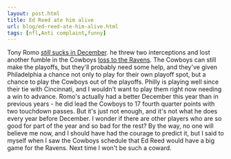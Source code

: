 ```yaml
---
layout: post.html
title: Ed Reed ate him alive
url: blog/ed-reed-ate-him-alive.html
tags: [nfl,Anti complaint,funny]
---
```

Tony Romo [_still_ sucks in December](/blog/romo-still-sucks-december). he threw two interceptions and lost another fumble in the Cowboys [loss to the Ravens](http://www.nfl.com/gamecenter/boxscore?game_id=29753&displayPage=tab_box_score&season=2008&week=REG16). The Cowboys can still make the playoffs, but they'll probably need some help, and they've given Philadelphia a chance not only to play for their own playoff spot, but a chance to play the Cowboys out of the playoffs. Philly is playing well since their tie with Cincinnati, and I wouldn't want to play them right now needing a win to advance. Romo's actually had a better December this year than in previous years - he did lead the Cowboys to 17 fourth quarter points with two touchdown passes. But it's just not enough, and it's not what he does every year before December. I wonder if there are other players who are so good for part of the year and so bad for the rest? By the way, no one will believe me now, and I should have had the courage to predict it, but I said to myself when I saw the Cowboys schedule that Ed Reed would have a big game for the Ravens. Next time I won't be such a coward.
